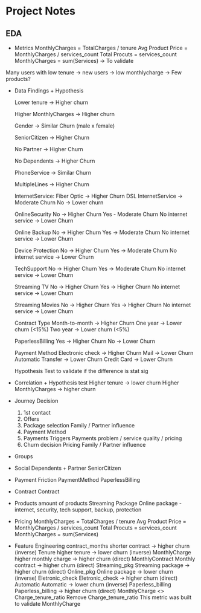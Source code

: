 # Project Notes

## EDA

* Metrics
 MonthlyCharges = TotalCharges / tenure 
 Avg Product Price = MonthlyCharges / services_count 
 Total Procuts = services_count
 MonthlyCharges = sum(Services)
 -> To validate



Many users with low tenure 
-> new users
-> low monthlycharge -> Few products?


* Data Findings + Hypothesis

    Lower tenure -> Higher churn

    Higher MonthlyCharges -> Higher churn

    Gender -> Similar Churn (male x female)

    SeniorCitizen -> Higher Churn

    No Partner -> Higher Churn

    No Dependents -> Higher Churn

    PhoneService -> Similar Churn

    MultipleLines -> Higher Churn

    InternetService:
    Fiber Optic -> Higher Churn
    DSL InternetService -> Moderate Churn
    No -> Lower churn

    OnlineSecurity
    No -> Higher Churn
    Yes - Moderate Churn
    No internet service -> Lower Churn

    Online Backup
    No -> Higher Churn
    Yes -> Moderate Churn
    No internet service -> Lower Churn

    Device Protection
    No -> Higher Churn
    Yes -> Moderate Churn
    No internet service -> Lower Churn

    TechSupport
    No -> Higher Churn
    Yes -> Moderate Churn
    No internet service -> Lower Churn

    Streaming TV
    No -> Higher Churn
    Yes -> Higher Churn
    No internet service -> Lower Churn

    Streaming Movies
    No -> Higher Churn
    Yes -> Higher Churn
    No internet service -> Lower Churn

    Contract Type
    Month-to-month -> Higher Churn
    One year -> Lower churn (<15%)
    Two year -> Lower churn (<5%)

    PaperlessBilling
    Yes -> Higher Churn
    No -> Lower Churn

    Payment Method
    Electronic check -> Higher Churn
    Mail -> Lower Churn
    Automatic Transfer -> Lower Churn
    Credit Card -> Lower Churn

    Hypothesis Test to validate if the difference is stat sig


* Correlation + Hypothesis test
    Higher tenure -> lower churn
    Higher MonthlyCharges -> higher churn






* Journey Decision
    1. 1st contact
    2. Offers
    3. Package selection
    Family / Partner influence
    4. Payment Method
    5. Payments
    Triggers
    Payments problem / service quality / pricing
    6. Churn decision
    Pricing
    Family / Partner influence

* Groups
 - Social
    Dependents + Partner
    SeniorCitizen

 - Payment Friction
    PaymentMethod
    PaperlessBilling

 - Contract
    Contract

 - Products
    amount of products
    Streaming Package
    Online package - internet, security, tech support, backup, protection


 - Pricing
    MonthlyCharges = TotalCharges / tenure 
    Avg Product Price = MonthlyCharges / services_count 
    Total Procuts = services_count
    MonthlyCharges = sum(Services)



* Feature Engineering
    contract_months
        shorter contract -> higher churn
        (inverse)
    Tenure
        higher tenure -> lower churn
        (inverse)
    MonthlyCharge
        higher monthly charge -> higher churn
        (direct)
    MonthlyContract
        Monthly contract -> higher churn
        (direct)
    Streaming_pkg
        Streaming package -> higher churn
        (direct)
    Online_pkg
        Online package -> lower churn
        (inverse)
    Eletronic_check
        Eletronic_check -> higher churn
        (direct)
    Automatic
        Automatic -> lower churn
        (inverse)
    Paperless_billing
        Paperless_billing -> higher churn
        (direct)
    MonthlyCharge <> Charge_tenure_ratio
        Remove Charge_tenure_ratio
        This metric was built to validate MonthlyCharge





